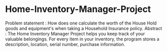 # Home-Inventory-Manager-Project
Problem statement : How does one calculate the worth of the House Hold goods and equipment's when taking a Household Insurance policy. Abstract : The Home Inventory Manager Project helps you keep track of your valuable belongings. For every item in your inventory, the program stores a description, location, serial number, purchase information.
